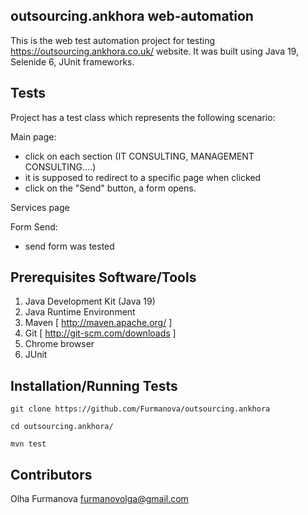 ## outsourcing.ankhora web-automation

This is the web test automation project for testing https://outsourcing.ankhora.co.uk/ website. It was built using Java 19, Selenide 6, JUnit frameworks.

## Tests

Project has a test class which represents the following scenario:

Main page:
  * click on each section (IT CONSULTING, MANAGEMENT CONSULTING....) 
  * it is supposed to redirect to a specific page when clicked
  * click on the "Send" button, a form opens.

Services page

Form Send:
  * send form was tested

## Prerequisites Software/Tools

1. Java Development Kit (Java 19)
2. Java Runtime Environment
3. Maven [ http://maven.apache.org/ ]
4. Git [ http://git-scm.com/downloads ]
5. Chrome browser
6. JUnit

## Installation/Running Tests

`git clone https://github.com/Furmanova/outsourcing.ankhora`

`cd outsourcing.ankhora/`

`mvn test`

## Contributors

Olha Furmanova furmanovolga@gmail.com
